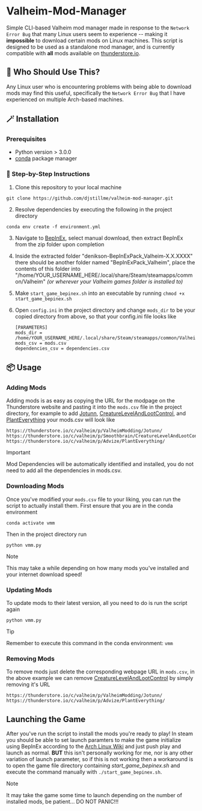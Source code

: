 # Valheim-Mod-Manager

Simple CLI-based Valheim mod manager made in response to the `Network Error Bug` that many Linux users seem to experience -- making it __impossible__ to download certain mods on Linux machines. This script is designed to be used as a standalone mod manager, and is currently compatible with **all** mods available on [thunderstore.io](https://thunderstore.io/c/valheim/).

## 🤔 Who Should Use This?

Any Linux user who is encountering problems with being able to download mods may find this useful, specifically the `Network Error Bug` that I have experienced on multiple Arch-based machines.

## 🪄 Installation

### Prerequisites

- Python version > 3.0.0
- [conda](https://conda.io/projects/conda/en/latest/user-guide/install/index.html) package manager

### 🐾 Step-by-Step Instructions

1. Clone this repository to your local machine

```
git clone https://github.com/djstillme/valheim-mod-manager.git
```
   
2. Resolve dependencies by executing the following in the project directory
   
```
conda env create -f environment.yml
```
3. Navigate to [BepInEx](https://thunderstore.io/c/valheim/p/denikson/BepInExPack_Valheim/), select manual download, then extract BepInEx from the zip folder upon completion
   
4. Inside the extracted folder "denikson-BepInExPack_Valheim-X.X.XXXX" there should be another folder named "BepInExPack_Valheim", place the contents of this folder into "/home/YOUR_USERNAME_HERE/.local/share/Steam/steamapps/common/Valheim" _(or wherever your Valheim games folder is installed to)_
   
5. Make `start_game_bepinex.sh` into an executable by running `chmod +x start_game_bepinex.sh`
   
6. Open `config.ini` in the project directory and change `mods_dir` to be your copied directory from above, so that your config.ini file looks like
   ```
   [PARAMETERS]
   mods_dir = /home/YOUR_USERNAME_HERE/.local/share/Steam/steamapps/common/Valheim/BepInEx/plugins
   mods_csv = mods.csv
   dependencies_csv = dependencies.csv
   ```

## 📦 Usage

### Adding Mods

Adding mods is as easy as copying the URL for the modpage on the Thunderstore website and pasting it into the `mods.csv` file in the project directory, for example to add [Jotunn](https://thunderstore.io/c/valheim/p/ValheimModding/Jotunn/), [CreatureLevelAndLootControl](https://thunderstore.io/c/valheim/p/Smoothbrain/CreatureLevelAndLootControl/), and [PlantEverything](https://thunderstore.io/c/valheim/p/Smoothbrain/CreatureLevelAndLootControl/) your mods.csv will look like
   ```
   https://thunderstore.io/c/valheim/p/ValheimModding/Jotunn/
   https://thunderstore.io/c/valheim/p/Smoothbrain/CreatureLevelAndLootControl/
   https://thunderstore.io/c/valheim/p/Advize/PlantEverything/
   ```
> [!IMPORTANT]
> Mod Dependencies will be automatically identified and installed, you do not need to add all the dependencies in mods.csv.

### Downloading Mods

Once you've modified your `mods.csv` file to your liking, you can run the script to actually install them. First ensure that you are in the conda environment
 ```
conda activate vmm
 ```
Then in the project directory run
```
python vmm.py
```
> [!NOTE]
> This may take a while depending on how many mods you've installed and your internet download speed!

### Updating Mods

To update mods to their latest version, all you need to do is run the script again
```
python vmm.py
```
> [!TIP]
> Remember to execute this command in the conda environment: `vmm`

### Removing Mods

To remove mods just delete the corresponding webpage URL in `mods.csv`, in the above example we can remove [CreatureLevelAndLootControl](https://thunderstore.io/c/valheim/p/Smoothbrain/CreatureLevelAndLootControl/) by simply removing it's URL
   ```
   https://thunderstore.io/c/valheim/p/ValheimModding/Jotunn/
   https://thunderstore.io/c/valheim/p/Advize/PlantEverything/
   ```

## Launching the Game

After you've run the script to install the mods you're ready to play! In steam you should be able to set launch paramters to make the game initialize using BepInEx according to the [Arch Linux Wiki](https://wiki.archlinux.org/title/Valheim) and just push play and launch as normal. **BUT** this isn't personally working for me, nor is any other variation of launch parameter, so if this is not working then a workaround is to open the game file directory containing _start_game_bepinex.sh_ and execute the command manually with `./start_game_bepinex.sh`.

> [!NOTE]
> It may take the game some time to launch depending on the number of installed mods, be patient... DO NOT PANIC!!!

